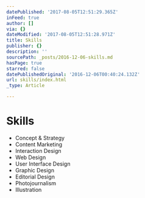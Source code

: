 ```yaml
---
datePublished: '2017-08-05T12:51:29.365Z'
inFeed: true
author: []
via: {}
dateModified: '2017-08-05T12:51:28.971Z'
title: Skills
publisher: {}
description: ''
sourcePath: _posts/2016-12-06-skills.md
hasPage: true
starred: false
datePublishedOriginal: '2016-12-06T00:40:24.132Z'
url: skills/index.html
_type: Article

---
```

# Skills

* Concept & Strategy
* Content Marketing
* Interaction Design
* Web Design
* User Interface Design
* Graphic Design
* Editorial Design
* Photojournalism
* Illustration